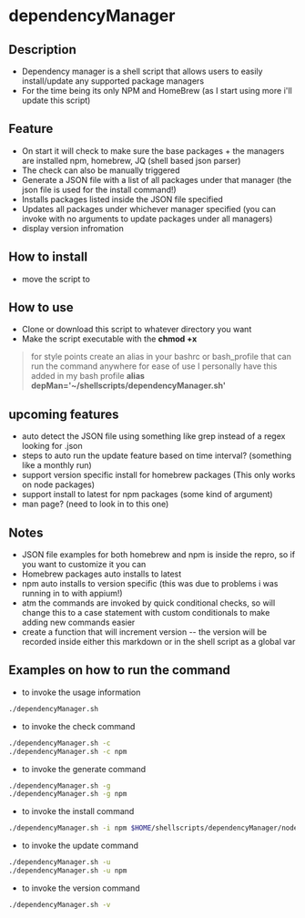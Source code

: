 # dependencyManager

## Description
- Dependency manager is a shell script that allows users to easily install/update any supported package managers
- For the time being its only NPM and HomeBrew (as I start using more i'll update this script)

## Feature
- On start it will check to make sure the base packages + the managers are installed npm, homebrew, JQ (shell based json parser)
- The check can also be manually triggered
- Generate a JSON file with a list of all packages under that manager (the json file is used for the install command!)
- Installs packages listed inside the JSON file specified
- Updates all packages under whichever manager specified (you can invoke with no arguments to update packages under all managers)
- display version infromation

## How to install
- move the script to

## How to use
- Clone or download this script to whatever directory you want
- Make the script executable with the **chmod +x**
> for style points create an alias in your bashrc or bash_profile that can run the command anywhere for ease of use
> I personally have this added in my bash profile **alias depMan='~/shellscripts/dependencyManager.sh'**

## upcoming features 
- auto detect the JSON file using something like grep instead of a regex looking for .json
- steps to auto run the update feature based on time interval? (something like a monthly run)
- support version specific install for homebrew packages (This only works on node packages)
- support install to latest for npm packages (some kind of argument)
- man page? (need to look in to this one)

## Notes
- JSON file examples for both homebrew and npm is inside the repro, so if you want to customize it you can
- Homebrew packages auto installs to latest
- npm auto installs to version specific (this was due to problems i was running in to with appium!)
- atm the commands are invoked by quick conditional checks, so will change this to a case statement with custom conditionals to make adding new commands easier
- create a function that will increment version
-- the version will be recorded inside either this markdown or in the shell script as a global var

## Examples on how to run the command
- to invoke the usage information
```bash
./dependencyManager.sh
```
- to invoke the check command
```bash
./dependencyManager.sh -c
./dependencyManager.sh -c npm
```
- to invoke the generate command
```bash
./dependencyManager.sh -g
./dependencyManager.sh -g npm
```
- to invoke the install command
```bash
./dependencyManager.sh -i npm $HOME/shellscripts/dependencyManager/nodeJsonExample.json
```
- to invoke the update command
```bash
./dependencyManager.sh -u
./dependencyManager.sh -u npm
```
- to invoke the version command
```bash
./dependencyManager.sh -v
```